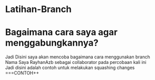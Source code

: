 # Latihan-Branch

Bagaimana cara saya agar menggabungkannya?
=======
Jadi Disini saya akan mencoba bagaimana cara menggunakan branch <br>
Nama Saya RayhanAzb sebagai collaborator pada percobaan kali ini <br>
Jadi disini adalah contoh untuk melakukan squashing changes <br>
===CONTOH++ <br>
